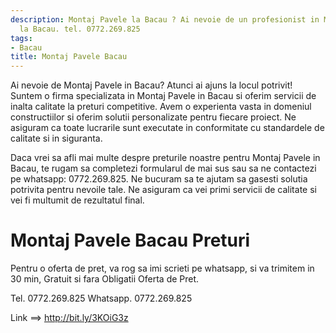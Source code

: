 ```yaml
---
description: Montaj Pavele la Bacau ? Ai nevoie de un profesionist in Montaj Pavele
  la Bacau. tel. 0772.269.825
tags:
- Bacau
title: Montaj Pavele Bacau
---
```



Ai nevoie de Montaj Pavele in Bacau? Atunci ai ajuns la locul potrivit! Suntem o firma specializata in Montaj Pavele in Bacau si oferim servicii de inalta calitate la preturi competitive. Avem o experienta vasta in domeniul constructiilor si oferim solutii personalizate pentru fiecare proiect. Ne asiguram ca toate lucrarile sunt executate in conformitate cu standardele de calitate si in siguranta.

Daca vrei sa afli mai multe despre preturile noastre pentru Montaj Pavele in Bacau, te rugam sa completezi formularul de mai sus sau sa ne contactezi pe whatsapp: 0772.269.825. Ne bucuram sa te ajutam sa gasesti solutia potrivita pentru nevoile tale. Ne asiguram ca vei primi servicii de calitate si vei fi multumit de rezultatul final.

# Montaj Pavele Bacau Preturi
Pentru o oferta de pret, va rog sa imi scrieti pe whatsapp, si va trimitem in 30 min, Gratuit si fara Obligatii Oferta de Pret.

Tel. 0772.269.825
Whatsapp. 0772.269.825

Link ==> http://bit.ly/3KOiG3z